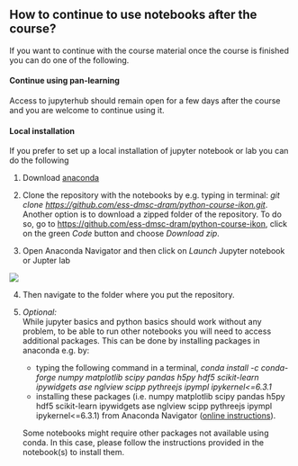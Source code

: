## How to continue to use notebooks after the course?
If you want to continue with the course material once the course is finished you can do one of the following.

#### Continue using pan-learning

Access to jupyterhub should remain open for a few days after the course and you are welcome to continue using it.

#### Local installation
If you prefer to set up a local installation of jupyter notebook or lab you can do the following

1. Download [anaconda](https://www.anaconda.com/products/individual#download-section)

2. Clone the repository with the notebooks by e.g. typing in terminal: *git clone https://github.com/ess-dmsc-dram/python-course-ikon.git*. Another option is to download a zipped folder of the repository. To do so, go to https://github.com/ess-dmsc-dram/python-course-ikon, click on the green *Code* button and choose *Download zip*.

3. Open Anaconda Navigator and then click on *Launch* Jupyter notebook or Jupter lab
<img src='ikon21_nav_2.png'>

4. Then navigate to the folder where you put the repository. 
5. *Optional:*  
   While jupyter basics and python basics should work without any problem, to be able to run other notebooks you will need to access additional packages. This can be done by installing packages in anaconda e.g. by: 
   - typing the following command in a terminal,
      *conda install  -c conda-forge  numpy matplotlib scipy pandas h5py hdf5 scikit-learn ipywidgets ase nglview scipp pythreejs ipympl ipykernel<=6.3.1* 
   - installing these packages (i.e. numpy matplotlib scipy pandas h5py hdf5 scikit-learn ipywidgets ase nglview scipp pythreejs ipympl ipykernel<=6.3.1) from Anaconda Navigator ([online instructions](https://docs.anaconda.com/anaconda/navigator/tutorials/manage-packages/#installing-a-package)).

   Some notebooks might require other packages not available using conda. In this case, please follow the instructions provided in the notebook(s) to install them.
   

